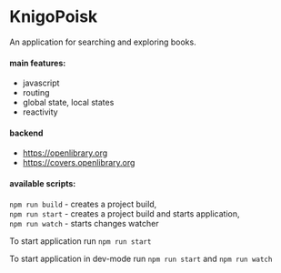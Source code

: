 # KnigoPoisk  

An application for searching and exploring books.  

#### main features:  
- javascript
- routing  
- global state, local states  
- reactivity  

#### backend  
- https://openlibrary.org  
- https://covers.openlibrary.org  

#### available scripts:  
`npm run build` - creates a project build,   
`npm run start` - creates a project build and starts application,  
`npm run watch` - starts changes watcher  

To start application run `npm run start`  

To start application in dev-mode run `npm run start` and `npm run watch`  
